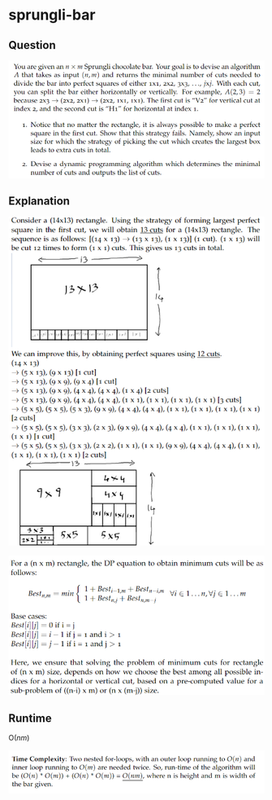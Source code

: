 # sprungli-bar

## Question
![answer](./question.png)

## Explanation
![explanation](./explanation-part-1.png) <br>
<br>
![explanation](./explanation-part-2.png)

## Runtime
O($nm$) <br>
<br>
![runtime](./runtime.png)

